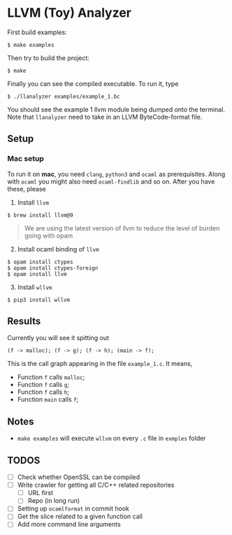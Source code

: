 # LLVM (Toy) Analyzer

First build examples:

```
$ make examples
```

Then try to build the project:

```
$ make
```

Finally you can see the compiled executable. To run it, type

```
$ ./llanalyzer examples/example_1.bc
```

You should see the example 1 llvm module being dumped onto the terminal. Note that `llanalyzer` need to take in an LLVM ByteCode-format file.

## Setup

### Mac setup

To run it on **mac**, you need `clang`, `python3` and `ocaml` as prerequisites. Along with `ocaml` you might also need `ocaml-findlib` and so on. After you have these, please

1. Install `llvm`

```
$ brew install llvm@9
```

> We are using the latest version of llvm to reduce the level of burden going with opam

2. Install ocaml binding of `llvm`

```
$ opam install ctypes
$ opam install ctypes-foreign
$ opam install llvm
```

3. Install `wllvm`

```
$ pip3 install wllvm
```

## Results

Currently you will see it spitting out

```
(f -> malloc); (f -> g); (f -> h); (main -> f);
```

This is the call graph appearing in the file `example_1.c`. It means,

- Function `f` calls `malloc`;
- Function `f` calls `g`;
- Function `f` calls `h`;
- Function `main` calls `f`;

## Notes

- `make examples` will execute `wllvm` on every `.c` file in `exmples` folder

## TODOS

- [ ] Check whether OpenSSL can be compiled
- [ ] Write crawler for getting all C/C++ related repositories
  - [ ] URL first
  - [ ] Repo (in long run)
- [ ] Setting up `ocamlformat` in commit hook
- [ ] Get the slice related to a given function call
- [ ] Add more command line arguments